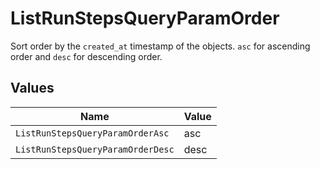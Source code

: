 # ListRunStepsQueryParamOrder

Sort order by the `created_at` timestamp of the objects. `asc` for ascending order and `desc` for descending order.



## Values

| Name                              | Value                             |
| --------------------------------- | --------------------------------- |
| `ListRunStepsQueryParamOrderAsc`  | asc                               |
| `ListRunStepsQueryParamOrderDesc` | desc                              |